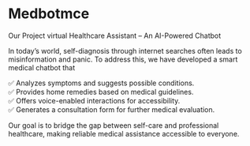 # Medbotmce

Our Project
virtual Healthcare Assistant – An AI-Powered Chatbot 

In today’s world, self-diagnosis through internet searches often leads to misinformation and panic. To address this, we have developed a smart medical chatbot that

✅ Analyzes symptoms and suggests possible conditions.  
✅ Provides home remedies based on medical guidelines.  
✅ Offers voice-enabled interactions for accessibility.  
✅ Generates a consultation form for further medical evaluation.  


Our goal is to bridge the gap between self-care and professional healthcare, making reliable medical assistance accessible to everyone. 

